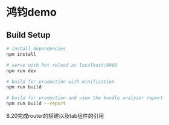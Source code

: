 # 鸿钧demo

> 

## Build Setup

``` bash
# install dependencies
npm install

# serve with hot reload at localhost:8080
npm run dev

# build for production with minification
npm run build

# build for production and view the bundle analyzer report
npm run build --report
```
8.20完成router的搭建以及tab组件的引用 
 